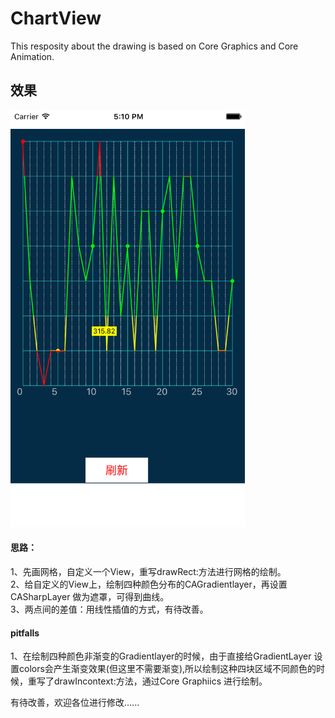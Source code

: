 # ChartView
This resposity about the drawing is based on Core Graphics and Core Animation.

## 效果
<img src="./pics/model.png" width = "375" height = "667" alt="图片名称" align=center/>  


#### 思路：
1、先画网格，自定义一个View，重写drawRect:方法进行网格的绘制。    
2、给自定义的View上，绘制四种颜色分布的CAGradientlayer，再设置CASharpLayer 做为遮罩，可得到曲线。    
3、两点间的差值：用线性插值的方式，有待改善。

#### pitfalls
1、在绘制四种颜色非渐变的Gradientlayer的时候，由于直接给GradientLayer 设置colors会产生渐变效果(但这里不需要渐变),所以绘制这种四块区域不同颜色的时候，重写了drawIncontext:方法，通过Core Graphiics 进行绘制。    

有待改善，欢迎各位进行修改......
